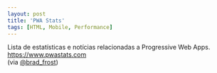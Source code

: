 ```yaml
---
layout: post
title: 'PWA Stats'
tags: [HTML, Mobile, Performance]
---
```


Lista de estatísticas e notícias relacionadas a Progressive Web Apps.<br>
<https://www.pwastats.com><br>
(via [@brad_frost](https://twitter.com/brad_frost/status/864568419437486080))
